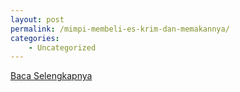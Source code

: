 ```yaml
---
layout: post
permalink: /mimpi-membeli-es-krim-dan-memakannya/
categories:
    - Uncategorized
---
```


[Baca Selengkapnya](/03)